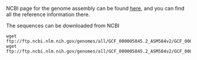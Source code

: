 


NCBI page for the genome assembly can be found [here](http://www.ncbi.nlm.nih.gov/genome/167?genome_assembly_id=161539), and you can find all the reference information there.

The sequences can be downloaded from NCBI

    wget  ftp://ftp.ncbi.nlm.nih.gov/genomes/all/GCF_000005845.2_ASM584v2/GCF_000005845.2_ASM584v2_genomic.gff.gz
    wget ftp://ftp.ncbi.nlm.nih.gov/genomes/all/GCF_000005845.2_ASM584v2/GCF_000005845.2_ASM584v2_genomic.fna.gz

